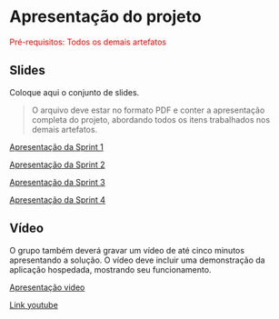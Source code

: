 # Apresentação do projeto

<span style="color:red">Pré-requisitos: Todos os demais artefatos</span>

## Slides

Coloque aqui o conjunto de slides.

> O arquivo deve estar no formato PDF e conter a apresentação completa do projeto, abordando todos os itens trabalhados nos demais artefatos.

[Apresentação da Sprint 1](https://github.com/user-attachments/files/19655876/Apresentacao-Sprint1.pdf)

[Apresentação da Sprint 2](https://github.com/user-attachments/files/20895672/SPRINT2.4.pdf)

[Apresentação da Sprint 3](https://github.com/user-attachments/files/20912676/Sprint_3_Grupo2_SI.pdf)

[Apresentação da Sprint 4](https://github.com/user-attachments/files/20895633/ApresentacaoSprint4.pdf)

## Vídeo

O grupo também deverá gravar um vídeo de até cinco minutos apresentando a solução. O vídeo deve incluir uma demonstração da aplicação hospedada, mostrando seu funcionamento.

[Apresentação video](Video/TIAPN_voz.mp4)

[Link youtube](https://youtu.be/iEUjMZp4e8g)

